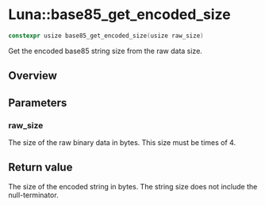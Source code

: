 # Luna::base85_get_encoded_size

```c++
constexpr usize base85_get_encoded_size(usize raw_size)
```

Get the encoded base85 string size from the raw data size. 

## Overview


## Parameters
### raw_size
The size of the raw binary data in bytes. This size must be times of 4. 

## Return value
The size of the encoded string in bytes. The string size does not include the null-terminator. 

